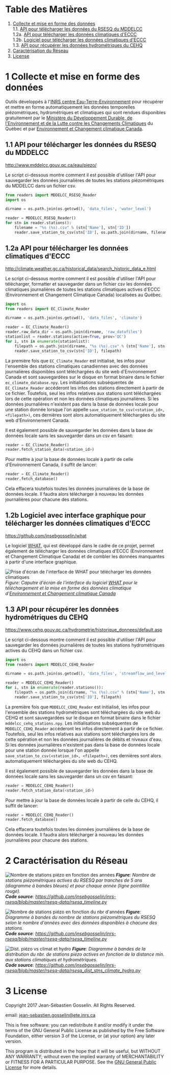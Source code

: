 # Table des Matières

1. [Collecte et mise en forme des données](#1-collecte-et-mise-en-forme-des-données)<br />
    1.1. [API pour télécharger les données du RSESQ du MDDELCC](#11-api-pour-télécharger-les-données-du-rsesq-du-mddelcc)<br />
    1.2a. [API pour télécharger les données climatiques d'ECCC](#12a-api-pour-télécharger-les-données-climatiques-deccc)<br />
    1.2b. [Logiciel pour télécharger les données climatiques d'ECCC](#12b-logiciel-avec-interface-graphique-pour-télécharger-les-données-climatiques-deccc)<br />
    1.3. [API pour récupérer les données hydrométriques du CEHQ](#13-api-pour-récupérer-les-données-hydrométriques-du-cehq)<br />
2. [Caractérisation du Réseau](#2-caractérisation-du-réseau)
3. [License](#3-license)

# 1 Collecte et mise en forme des données

Outils développés à l'[INRS centre Eau-Terre-Environnement](http://www.ete.inrs.ca/) pour récupérer et mettre en forme automatiquement les données temporelles piézométriques, hydrométriques et climatiques qui sont rendues disponibles gratuitement par le [Ministère du Développement Durable, de l'Environnement et de la Lutte contre les Changements Climatiques](http://www.mddelcc.gouv.qc.ca/) du Québec et par [Environnement et Changement climatique Canada](https://www.ec.gc.ca/default.asp?lang=Fr).

## 1.1 API pour télécharger les données du RSESQ du MDDELCC
http://www.mddelcc.gouv.qc.ca/eau/piezo/

Le script ci-dessous montre comment il est possible d'utiliser l'API pour sauvegarder les données journalières de toutes les stations piézométriques du MDDELCC dans un fichier csv.

```python
from readers import MDDELCC_RSESQ_Reader
import os

dirname = os.path.join(os.getcwd(), 'data_files', 'water_level')

reader = MDDELCC_RSESQ_Reader()
for stn in reader.stations():
    filename = "%s (%s).csv" % (stn['Name'], stn['ID'])
    reader.save_station_to_csv(stn['ID'], os.path.join(dirname, filename))
```

## 1.2a API pour télécharger les données climatiques d'ECCC
http://climate.weather.gc.ca/historical_data/search_historic_data_e.html

Le script ci-dessous montre comment il est possible d'utiliser l'API pour télécharger, formatter et sauvegarder dans un fichier csv les données climatiques journalières de toutes les stations climatiques actives d'ECCC (Environnement et Changement Climatique Canada) localisées au Québec.


```python
import os
from readers import EC_Climate_Reader

dirname = os.path.join(os.getcwd(), 'data_files', 'climate')

reader = EC_Climate_Reader()
reader.raw_data_dir = os.path.join(dirname, 'raw_datafiles')
stationlist = reader.stations(active=True, prov='QC')
for i, stn in enumerate(stationlist):
    filepath = os.path.join(dirname, "%s (%s).csv" % (stn['Name'], stn['ID']))
    reader.save_station_to_csv(stn['ID'], filepath)
```

La première fois que `EC_Climate_Reader` est initialisé, les infos pour l'ensemble des stations climatiques canadiennes avec des données journalières disponibles sont téléchargées du site web d'Environnement Canada et sont sauvegardées sur le disque en format binaire dans le fichier `ec_climate_database.npy`. Les initialisations subséquentes de `EC_Climate_Reader` accéderont les infos des stations directement à partir de ce fichier. Toutefois, seul les infos relatives aux stations sont téléchargées lors de cette opération et non les données climatiques journalières. Si les données journalières n'existent pas dans la base de données locale pour une station donnée lorsque l'on appelle `save_station_to_csv(<station_id>, <filepath>)`, ces dernières sont alors automatiquement téléchargées du site web d'Environnement Canada.

Il est également possible de sauvegarder les données dans la base de données locale sans les sauvegarder dans un csv en faisant:

```python
reader = EC_Climate_Reader()
reader.fetch_station_data(<station_id>)
```
Pour mettre à jour la base de données locale à partir de celle d'Environnement Canada, il suffit de lancer:

```python
reader = EC_Climate_Reader()
reader.fetch_database()
```

Cela effacera toutefois toutes les données journalières de la base de données locale. Il faudra alors télécharger à nouveau les données journalières pour chacune des stations.

## 1.2b Logiciel avec interface graphique pour télécharger les données climatiques d'ECCC
https://github.com/jnsebgosselin/what

Le logiciel [WHAT](https://github.com/jnsebgosselin/what), qui est développé dans le cadre de ce projet, permet également de télécharger les données climatiques d'ECCC (Environnement et Changement Climatique Canada) et de combler les données manquantes à partir d'une interface graphique.

![Prise d'écran de l'interface de WHAT pour télécharger les données climatiques](https://github.com/jnsebgosselin/inrs-rsesq/blob/master/img_src/what_telecharger_donnees_climatiques.png)
_Figure: Caputre d'écran de l'interface du logiciel [WHAT](https://github.com/jnsebgosselin/what) pour le téléchargement et la mise en forme des données climatique d'[Environnement et Changement climatique Canada](http://climat.meteo.gc.ca/historical_data/search_historic_data_f.html)_

## 1.3 API pour récupérer les données hydrométriques du CEHQ
https://www.cehq.gouv.qc.ca/hydrometrie/historique_donnees/default.asp

Le script ci-dessous montre comment il est possible d'utiliser l'API pour sauvegarder les données journalières de toutes les stations hydrométriques actives du CEHQ dans un fichier csv.

```python
import os
from readers import MDDELCC_CEHQ_Reader

dirname = os.path.join(os.getcwd(), 'data_files', 'streamflow_and_level')

reader = MDDELCC_CEHQ_Reader()
for i, stn in enumerate(reader.stations()):
    filepath = os.path.join(dirname, "%s (%s).csv" % (stn['Name'], stn['ID']))
    reader.save_station_to_csv(stn['ID'], filepath)
```

La première fois que `MDDELCC_CEHQ_Reader` est initialisé, les infos pour l'ensemble des stations hydrométriques sont téléchargées du site web du CEHQ et sont sauvegardées sur le disque en format binaire dans le fichier `mddelcc_cehq_stations.npy`. Les initialisations subséquentes de `MDDELCC_CEHQ_Reader` accéderont les infos directement à partir de ce fichier. Toutefois, seul les infos relatives aux stations sont téléchargées lors de cette opération et non les données journalières de débits et niveaux d'eau. Si les données journalières n'existent pas dans la base de données locale pour une station donnée lorsque l'on appelle `save_station_to_csv(<station_id>, <filepath>)`, ces dernières sont alors automatiquement téléchargées du site web du CEHQ.

Il est également possible de sauvegarder les données dans la base de données locale sans les sauvegarder dans un csv en faisant:

```python
reader = MDDELCC_CEHQ_Reader()
reader.fetch_station_data(<station_id>)
```

Pour mettre à jour la base de données locale à partir de celle du CEHQ, il suffit de lancer:

```python
reader = MDDELCC_CEHQ_Reader()
reader.fetch_database()
```

Cela effacera toutefois toutes les données journalières de la base de données locale. Il faudra alors télécharger à nouveau les données journalières pour chacune des stations.

# 2 Caractérisation du Réseau
![Nombre de stations piézo en fonction des années](https://github.com/jnsebgosselin/inrs-rsesq/blob/master/rsesq-data/nbr_stns_actives_vs_temps.png)
_**Figure**: Nombre de stations piézométriques actives du RSESQ par tranches de 5 ans (diagramme à bandes bleues) et pour chaque année (ligne pointillée rouge)._<br />
_**Code source**: https://github.com/jnsebgosselin/inrs-rsesq/blob/master/rsesq-data/rsesq_timeline.py_

![Nombre de stations piézo en fonction du nbr d'années](https://github.com/jnsebgosselin/inrs-rsesq/blob/master/rsesq-data/stns_nbr_vs_year_nbr.png)
_**Figure**: Diagramme à bandes du nombre de stations piézométriques du RSESQ selon le nombre d'années avec des données disponibles à chacune des stations._<br />
_**Code source**: https://github.com/jnsebgosselin/inrs-rsesq/blob/master/rsesq-data/rsesq_timeline.py_

![Dist. piézo vs climat et hydro](https://github.com/jnsebgosselin/inrs-rsesq/blob/master/rsesq-data/rsesq_dist_stns_climate_hydro.png)
_**Figure**: Diagramme à bandes de la distribution du nbr. de stations piézo actives en fonction de la distance min. aux stations climatiques et hydrométriques._<br />
_**Code source**: https://github.com/jnsebgosselin/inrs-rsesq/blob/master/rsesq-data/rsesq_dist_stns_climate_hydro.py_


# 3 License

Copyright 2017 Jean-Sébastien Gosselin. All Rights Reserved.

email: jean-sebastien.gosselin@ete.inrs.ca

This is free software: you can redistribute it and/or modify
it under the terms of the GNU General Public License as published by
the Free Software Foundation, either version 3 of the License, or
(at your option) any later version.

This program is distributed in the hope that it will be useful,
but WITHOUT ANY WARRANTY; without even the implied warranty of
MERCHANTABILITY or FITNESS FOR A PARTICULAR PURPOSE.  See the
[GNU General Public License](http://www.gnu.org/licenses/) for more details.
